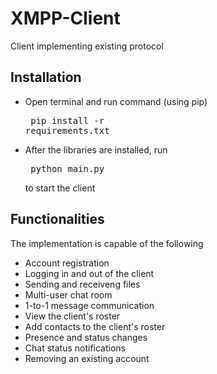 # XMPP-Client
Client implementing existing protocol

## Installation
* Open terminal and run command (using pip) <pre> pip install -r requirements.txt</pre>
* After the libraries are installed, run <pre> python main.py </pre> to start the client

## Functionalities
The implementation is capable of the following
* Account registration
* Logging in and out of the client
* Sending and receiveng files
* Multi-user chat room
* 1-to-1 message communication
* View the client's roster
* Add contacts to the client's roster
* Presence and status changes
* Chat status notifications
* Removing an existing account
